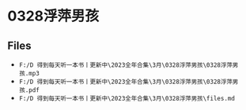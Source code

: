 # 0328浮萍男孩

## Files

- `F:/D 得到每天听一本书丨更新中\2023全年合集\3月\0328浮萍男孩\0328浮萍男孩.mp3`
- `F:/D 得到每天听一本书丨更新中\2023全年合集\3月\0328浮萍男孩\0328浮萍男孩.pdf`
- `F:/D 得到每天听一本书丨更新中\2023全年合集\3月\0328浮萍男孩\files.md`
